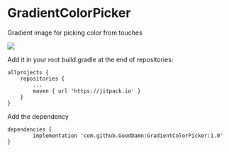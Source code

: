 # GradientColorPicker
Gradient image for picking color from touches

[![](https://jitpack.io/v/GoodDamn/GradientColorPicker.svg)](https://jitpack.io/#GoodDamn/GradientColorPicker)

Add it in your root build.gradle at the end of repositories:

	allprojects {
		repositories {
			...
			maven { url 'https://jitpack.io' }
		}
	}
 
Add the dependency

	dependencies {
	        implementation 'com.github.GoodDamn:GradientColorPicker:1.0'
	}
